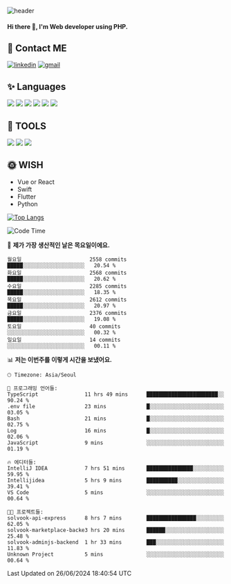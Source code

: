 ![header](https://capsule-render.vercel.app/api?type=waving&color=auto&height=300&section=header&text=Elin&fontSize=90&animation=twinkling)

#### Hi there 👋, I'm <b>Web developer</b> using PHP. ####

<!--
- 🔭 I’m currently working on Uniwill
- 🌱 I’m currently learning Vue or React or Python.
-->

<!---#### I am PHP developer --->

## 💌 Contact ME ###
[<img src='https://img.shields.io/badge/-EunjiKo-%230A66C2?style=flat-square&logo=LinkedIn&logoColor=white' alt='linkedin'>](https://www.linkedin.com/in/https://www.linkedin.com/in/eunji-ko-00a907164//)  [<img src='https://img.shields.io/badge/-einee214%40gmail.com-%23EA4335?style=flat-square&logo=Gmail&logoColor=white' alt='gmail'>](einee214@gmail.com)  


## ✨ Languages
<img src='https://img.shields.io/badge/-PHP-%23777BB4?style=for-the-badge&logo=PHP&logoColor=white'> <img src='https://img.shields.io/badge/-Laravel-%23FF2D20?style=for-the-badge&logo=Laravel&logoColor=white'> <img src='https://img.shields.io/badge/Jquery-%230769AD?style=for-the-badge&logo=Jquery&logoColor=white'> <img src='https://img.shields.io/badge/CSS3-%231572B6?style=for-the-badge&logo=CSS3&logoColor=white'> <img src='https://img.shields.io/badge/Bootstrap-%237952B3?style=for-the-badge&logo=Bootstrap&logoColor=white' > <img src='https://img.shields.io/badge/MySQL-%234479A1?style=for-the-badge&logo=MySQL&logoColor=white' >

## 🌷 TOOLS
<img src='https://img.shields.io/badge/PHPSTORM-%23000000?style=for-the-badge&logo=PhpStorm&logoColor=white' > <img src='https://img.shields.io/badge/GitLab-%23FCA121?style=for-the-badge&logo=GitLab&logoColor=white' > <img src='https://img.shields.io/badge/GitHub-%23181717?style=for-the-badge&logo=GitHub&logoColor=white'>


## 🌞 WISH
- Vue or React
- Swift
- Flutter
- Python


[![Top Langs](https://github-readme-stats.vercel.app/api/top-langs/?username=ein214&layout=compact)](https://github.com/anuraghazra/github-readme-stats)

<!--START_SECTION:waka-->
![Code Time](http://img.shields.io/badge/Code%20Time-3%2C596%20hrs%2050%20mins-blue)

📅 **제가 가장 생산적인 날은 목요일이에요.** 

```text
월요일                      2558 commits        █████░░░░░░░░░░░░░░░░░░░░   20.54 % 
화요일                      2568 commits        █████░░░░░░░░░░░░░░░░░░░░   20.62 % 
수요일                      2285 commits        █████░░░░░░░░░░░░░░░░░░░░   18.35 % 
목요일                      2612 commits        █████░░░░░░░░░░░░░░░░░░░░   20.97 % 
금요일                      2376 commits        █████░░░░░░░░░░░░░░░░░░░░   19.08 % 
토요일                      40 commits          ░░░░░░░░░░░░░░░░░░░░░░░░░   00.32 % 
일요일                      14 commits          ░░░░░░░░░░░░░░░░░░░░░░░░░   00.11 % 
```


📊 **저는 이번주를 이렇게 시간을 보냈어요.** 

```text
🕑︎ Timezone: Asia/Seoul

💬 프로그래밍 언어들: 
TypeScript               11 hrs 49 mins      ███████████████████████░░   90.24 % 
.env file                23 mins             █░░░░░░░░░░░░░░░░░░░░░░░░   03.05 % 
Bash                     21 mins             █░░░░░░░░░░░░░░░░░░░░░░░░   02.75 % 
Log                      16 mins             █░░░░░░░░░░░░░░░░░░░░░░░░   02.06 % 
JavaScript               9 mins              ░░░░░░░░░░░░░░░░░░░░░░░░░   01.19 % 

🔥 에디터들: 
IntelliJ IDEA            7 hrs 51 mins       ███████████████░░░░░░░░░░   59.95 % 
Intellijidea             5 hrs 9 mins        ██████████░░░░░░░░░░░░░░░   39.41 % 
VS Code                  5 mins              ░░░░░░░░░░░░░░░░░░░░░░░░░   00.64 % 

🐱‍💻 프로젝트들: 
solvook-api-express      8 hrs 7 mins        ████████████████░░░░░░░░░   62.05 % 
solvook-marketplace-backe3 hrs 20 mins       ██████░░░░░░░░░░░░░░░░░░░   25.48 % 
solvook-adminjs-backend  1 hr 33 mins        ███░░░░░░░░░░░░░░░░░░░░░░   11.83 % 
Unknown Project          5 mins              ░░░░░░░░░░░░░░░░░░░░░░░░░   00.64 % 
```


 Last Updated on 26/06/2024 18:40:54 UTC
<!--END_SECTION:waka-->

<!---![GitHub stats](https://github-readme-stats.vercel.app/api?username=ein214&show_icons=true&theme=dracula)  --->



